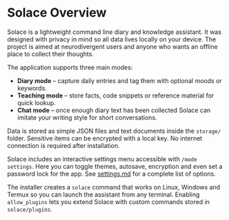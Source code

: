# Solace Overview

Solace is a lightweight command line diary and knowledge assistant. It was designed with privacy in mind so all data lives locally on your device. The project is aimed at neurodivergent users and anyone who wants an offline place to collect their thoughts.

The application supports three main modes:

- **Diary mode** – capture daily entries and tag them with optional moods or keywords.
- **Teaching mode** – store facts, code snippets or reference material for quick lookup.
- **Chat mode** – once enough diary text has been collected Solace can imitate your writing style for short conversations.

Data is stored as simple JSON files and text documents inside the `storage/` folder. Sensitive items can be encrypted with a local key. No internet connection is required after installation.

Solace includes an interactive settings menu accessible with `/mode settings`. Here you can toggle themes, autosave, encryption and even set a password lock for the app. See [settings.md](settings.md) for a complete list of options.

The installer creates a `solace` command that works on Linux, Windows and Termux so you can launch the assistant from any terminal. Enabling `allow_plugins` lets you extend Solace with custom commands stored in `solace/plugins`.
